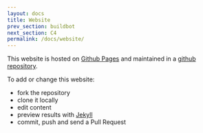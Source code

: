 ```yaml
---
layout: docs
title: Website
prev_section: buildbot
next_section: C4
permalink: /docs/website/
---
```


This website is hosted on [Github Pages][1] and maintained in a 
[github repository][3].

To add or change this website:

- fork the repository 
- clone it locally 
- edit content
- preview results with [Jekyll][2] 
- commit, push and send a Pull Request


[1]: https://pages.github.com
[2]: http://jekyllrb.com
[3]: https://github.com/machinekit/machinekit.github.io
